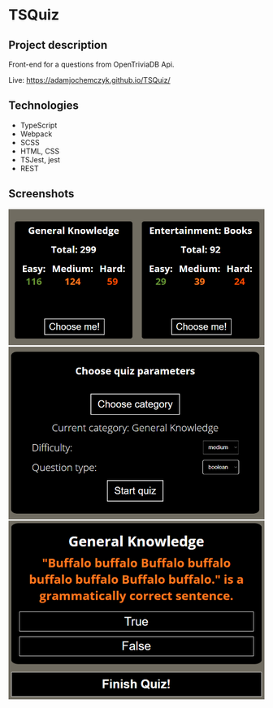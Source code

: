 # TSQuiz

## Project description

Front-end for a questions from OpenTriviaDB Api.

Live: https://adamjochemczyk.github.io/TSQuiz/

## Technologies

* TypeScript
* Webpack
* SCSS
* HTML, CSS
* TSJest, jest
* REST

## Screenshots

![Choose category](./screenshots/1.png)
![Start quiz](./screenshots/2.png)
![During game](./screenshots/3.png)